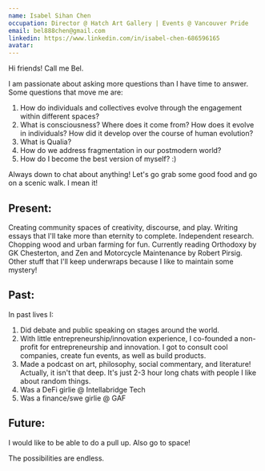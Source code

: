 ```yaml
---
name: Isabel Sihan Chen
occupation: Director @ Hatch Art Gallery | Events @ Vancouver Pride
email: bel888chen@gmail.com
linkedin: https://www.linkedin.com/in/isabel-chen-686596165
avatar:
---
```


Hi friends! Call me Bel.

I am passionate about asking more questions than I have time to answer. Some questions that move me are:

1. How do individuals and collectives evolve through the engagement within different spaces?
2. What is consciousness? Where does it come from? How does it evolve in individuals? How did it develop over the course of human evolution?
3. What is Qualia?
4. How do we address fragmentation in our postmodern world?
5. How do I become the best version of myself? :)

Always down to chat about anything! Let's go grab some good food and go on a scenic walk. I mean it!

## Present:

Creating community spaces of creativity, discourse, and play. Writing essays that I'll take more than eternity to complete. Independent research. Chopping wood and urban farming for fun. Currently reading Orthodoxy by GK Chesterton, and Zen and Motorcycle Maintenance by Robert Pirsig. Other stuff that I'll keep underwraps because I like to maintain some mystery!

## Past:

In past lives I:

1. Did debate and public speaking on stages around the world.
2. With little entrepreneurship/innovation experience, I co-founded a non-profit for entrepreneurship and innovation. I got to consult cool companies, create fun events, as well as build products.
3. Made a podcast on art, philosophy, social commentary, and literature! Actually, it isn't that deep. It's just 2-3 hour long chats with people I like about random things.
4. Was a DeFi girlie @ Intellabridge Tech
5. Was a finance/swe girlie @ GAF

## Future:

I would like to be able to do a pull up. Also go to space!

The possibilities are endless.
